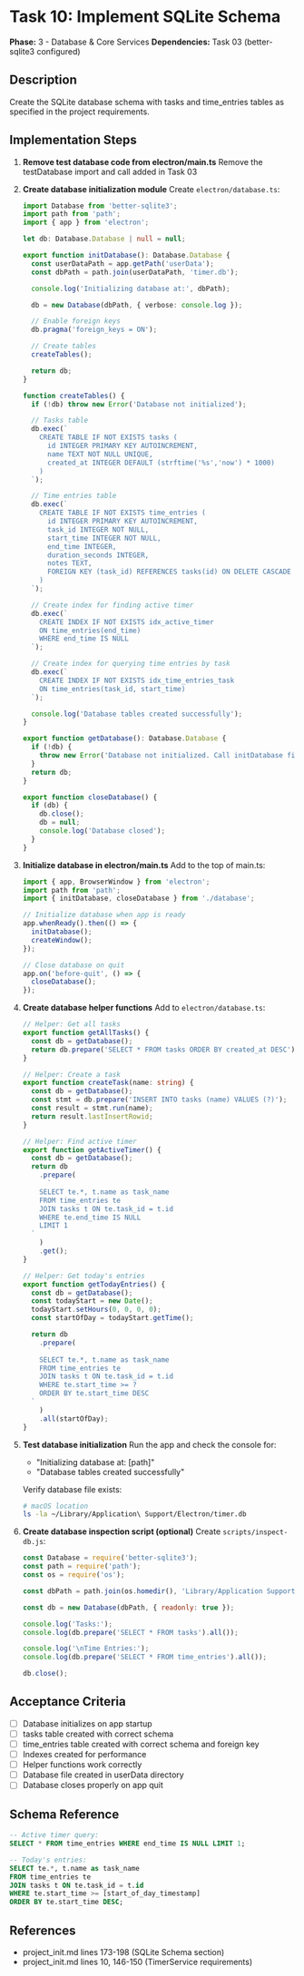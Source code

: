 # Task 10: Implement SQLite Schema

**Phase:** 3 - Database & Core Services
**Dependencies:** Task 03 (better-sqlite3 configured)

## Description

Create the SQLite database schema with tasks and time_entries tables as specified in the project requirements.

## Implementation Steps

1. **Remove test database code from electron/main.ts**
   Remove the testDatabase import and call added in Task 03

2. **Create database initialization module**
   Create `electron/database.ts`:

   ```typescript
   import Database from 'better-sqlite3';
   import path from 'path';
   import { app } from 'electron';

   let db: Database.Database | null = null;

   export function initDatabase(): Database.Database {
     const userDataPath = app.getPath('userData');
     const dbPath = path.join(userDataPath, 'timer.db');

     console.log('Initializing database at:', dbPath);

     db = new Database(dbPath, { verbose: console.log });

     // Enable foreign keys
     db.pragma('foreign_keys = ON');

     // Create tables
     createTables();

     return db;
   }

   function createTables() {
     if (!db) throw new Error('Database not initialized');

     // Tasks table
     db.exec(`
       CREATE TABLE IF NOT EXISTS tasks (
         id INTEGER PRIMARY KEY AUTOINCREMENT,
         name TEXT NOT NULL UNIQUE,
         created_at INTEGER DEFAULT (strftime('%s','now') * 1000)
       )
     `);

     // Time entries table
     db.exec(`
       CREATE TABLE IF NOT EXISTS time_entries (
         id INTEGER PRIMARY KEY AUTOINCREMENT,
         task_id INTEGER NOT NULL,
         start_time INTEGER NOT NULL,
         end_time INTEGER,
         duration_seconds INTEGER,
         notes TEXT,
         FOREIGN KEY (task_id) REFERENCES tasks(id) ON DELETE CASCADE
       )
     `);

     // Create index for finding active timer
     db.exec(`
       CREATE INDEX IF NOT EXISTS idx_active_timer
       ON time_entries(end_time)
       WHERE end_time IS NULL
     `);

     // Create index for querying time entries by task
     db.exec(`
       CREATE INDEX IF NOT EXISTS idx_time_entries_task
       ON time_entries(task_id, start_time)
     `);

     console.log('Database tables created successfully');
   }

   export function getDatabase(): Database.Database {
     if (!db) {
       throw new Error('Database not initialized. Call initDatabase first.');
     }
     return db;
   }

   export function closeDatabase() {
     if (db) {
       db.close();
       db = null;
       console.log('Database closed');
     }
   }
   ```

3. **Initialize database in electron/main.ts**
   Add to the top of main.ts:

   ```typescript
   import { app, BrowserWindow } from 'electron';
   import path from 'path';
   import { initDatabase, closeDatabase } from './database';

   // Initialize database when app is ready
   app.whenReady().then(() => {
     initDatabase();
     createWindow();
   });

   // Close database on quit
   app.on('before-quit', () => {
     closeDatabase();
   });
   ```

4. **Create database helper functions**
   Add to `electron/database.ts`:

   ```typescript
   // Helper: Get all tasks
   export function getAllTasks() {
     const db = getDatabase();
     return db.prepare('SELECT * FROM tasks ORDER BY created_at DESC').all();
   }

   // Helper: Create a task
   export function createTask(name: string) {
     const db = getDatabase();
     const stmt = db.prepare('INSERT INTO tasks (name) VALUES (?)');
     const result = stmt.run(name);
     return result.lastInsertRowid;
   }

   // Helper: Find active timer
   export function getActiveTimer() {
     const db = getDatabase();
     return db
       .prepare(
         `
       SELECT te.*, t.name as task_name
       FROM time_entries te
       JOIN tasks t ON te.task_id = t.id
       WHERE te.end_time IS NULL
       LIMIT 1
     `
       )
       .get();
   }

   // Helper: Get today's entries
   export function getTodayEntries() {
     const db = getDatabase();
     const todayStart = new Date();
     todayStart.setHours(0, 0, 0, 0);
     const startOfDay = todayStart.getTime();

     return db
       .prepare(
         `
       SELECT te.*, t.name as task_name
       FROM time_entries te
       JOIN tasks t ON te.task_id = t.id
       WHERE te.start_time >= ?
       ORDER BY te.start_time DESC
     `
       )
       .all(startOfDay);
   }
   ```

5. **Test database initialization**
   Run the app and check the console for:
   - "Initializing database at: [path]"
   - "Database tables created successfully"

   Verify database file exists:

   ```bash
   # macOS location
   ls -la ~/Library/Application\ Support/Electron/timer.db
   ```

6. **Create database inspection script (optional)**
   Create `scripts/inspect-db.js`:

   ```javascript
   const Database = require('better-sqlite3');
   const path = require('path');
   const os = require('os');

   const dbPath = path.join(os.homedir(), 'Library/Application Support/Electron/timer.db');

   const db = new Database(dbPath, { readonly: true });

   console.log('Tasks:');
   console.log(db.prepare('SELECT * FROM tasks').all());

   console.log('\nTime Entries:');
   console.log(db.prepare('SELECT * FROM time_entries').all());

   db.close();
   ```

## Acceptance Criteria

- [ ] Database initializes on app startup
- [ ] tasks table created with correct schema
- [ ] time_entries table created with correct schema and foreign key
- [ ] Indexes created for performance
- [ ] Helper functions work correctly
- [ ] Database file created in userData directory
- [ ] Database closes properly on app quit

## Schema Reference

```sql
-- Active timer query:
SELECT * FROM time_entries WHERE end_time IS NULL LIMIT 1;

-- Today's entries:
SELECT te.*, t.name as task_name
FROM time_entries te
JOIN tasks t ON te.task_id = t.id
WHERE te.start_time >= [start_of_day_timestamp]
ORDER BY te.start_time DESC;
```

## References

- project_init.md lines 173-198 (SQLite Schema section)
- project_init.md lines 10, 146-150 (TimerService requirements)
